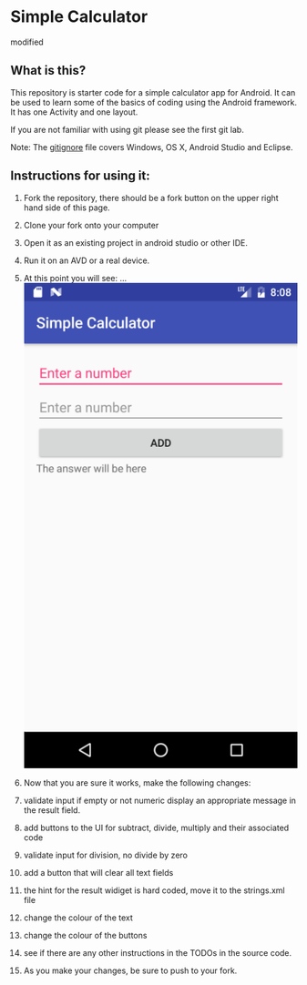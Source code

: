 # Simple Calculator

modified

## What is this?

This repository is starter code for a simple calculator app for Android.  It can be used to learn some of the basics of coding using the Android framework.  It has one Activity and one layout.

If you are not familiar with using git please see the first git lab.

Note: The [gitignore](.gitignore) file covers Windows, OS X, Android Studio and Eclipse.

## Instructions for using it:

1. Fork the repository, there should be a fork button on the upper right hand side of this page.
2. Clone your fork onto your computer
3. Open it as an existing project in android studio or other IDE.
4. Run it on an AVD or a real device.
5. At this point you will see:
...![screenshot of app](app/src/main/res/drawable/simple_calc_small_01.png)

6. Now that you are sure it works, make the following changes:
  1. validate input if empty or not numeric display an appropriate message in the result field.
  2. add buttons to the UI for subtract, divide, multiply and their associated code
  3. validate input for division, no divide by zero
  4. add a button that will clear all text fields
  5. the hint for the result widiget is hard coded, move it to the strings.xml file
  6. change the colour of the text
  7. change the colour of the buttons
  8. see if there are any other instructions in the TODOs in the source code.

7. As you make your changes, be sure to push to your fork.
